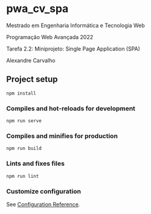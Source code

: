 # pwa_cv_spa

Mestrado em Engenharia Informática e Tecnologia Web

Programação Web Avançada 2022

Tarefa 2.2: Miniprojeto: Single Page Application (SPA)

Alexandre Carvalho

## Project setup
```
npm install
```

### Compiles and hot-reloads for development
```
npm run serve
```

### Compiles and minifies for production
```
npm run build
```

### Lints and fixes files
```
npm run lint
```

### Customize configuration
See [Configuration Reference](https://cli.vuejs.org/config/).
